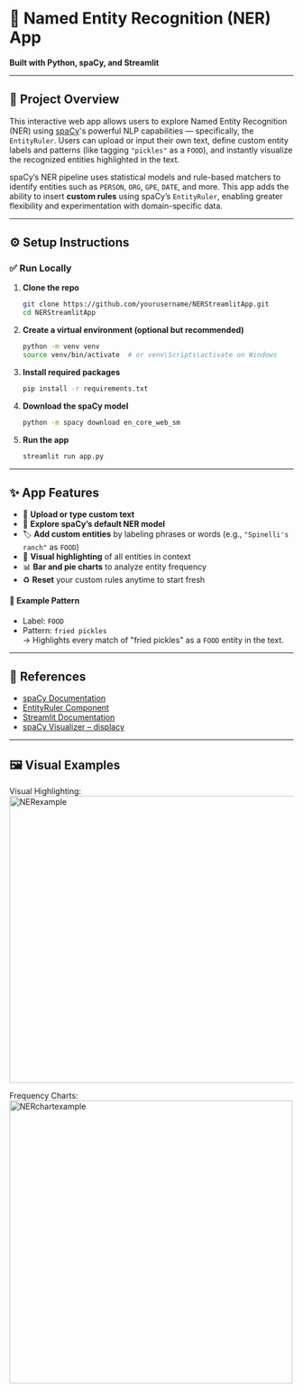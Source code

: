 # 🧠 Named Entity Recognition (NER) App  
**Built with Python, spaCy, and Streamlit**

---

## 📌 Project Overview

This interactive web app allows users to explore Named Entity Recognition (NER) using [spaCy](https://spacy.io/)'s powerful NLP capabilities — specifically, the `EntityRuler`. Users can upload or input their own text, define custom entity labels and patterns (like tagging `"pickles"` as a `FOOD`), and instantly visualize the recognized entities highlighted in the text.

spaCy’s NER pipeline uses statistical models and rule-based matchers to identify entities such as `PERSON`, `ORG`, `GPE`, `DATE`, and more. This app adds the ability to insert **custom rules** using spaCy’s `EntityRuler`, enabling greater flexibility and experimentation with domain-specific data.

---

## ⚙️ Setup Instructions

### ✅ Run Locally

1. **Clone the repo**  
   ```bash
   git clone https://github.com/yourusername/NERStreamlitApp.git
   cd NERStreamlitApp
   ```

2. **Create a virtual environment (optional but recommended)**  
   ```bash
   python -m venv venv
   source venv/bin/activate  # or venv\Scripts\activate on Windows
   ```

3. **Install required packages**  
   ```bash
   pip install -r requirements.txt
   ```

4. **Download the spaCy model**  
   ```bash
   python -m spacy download en_core_web_sm
   ```

5. **Run the app**  
   ```bash
   streamlit run app.py
   ```

---

## ✨ App Features

- 📄 **Upload or type custom text**
- 🧠 **Explore spaCy’s default NER model**
- 🏷️ **Add custom entities** by labeling phrases or words (e.g., `"Spinelli's ranch"` as `FOOD`)
- 🎨 **Visual highlighting** of all entities in context
- 📊 **Bar and pie charts** to analyze entity frequency
- ♻️ **Reset** your custom rules anytime to start fresh

#### 🧪 Example Pattern
- Label: `FOOD`  
- Pattern: `fried pickles`  
→ Highlights every match of "fried pickles" as a `FOOD` entity in the text.

---

## 🔗 References

- [spaCy Documentation](https://spacy.io/usage)
- [EntityRuler Component](https://spacy.io/api/entityruler)
- [Streamlit Documentation](https://docs.streamlit.io/)
- [spaCy Visualizer – displacy](https://spacy.io/usage/visualizers)

---

## 🖼️ Visual Examples
Visual Highlighting:
<img width="509" alt="NERexample" src="https://github.com/user-attachments/assets/a2dbd3eb-b4e4-4499-a289-39082ce90517" />

Frequency Charts:
<img width="502" alt="NERchartexample" src="https://github.com/user-attachments/assets/1e22085a-6efd-40e5-85ef-c7062f3a51b4" />


